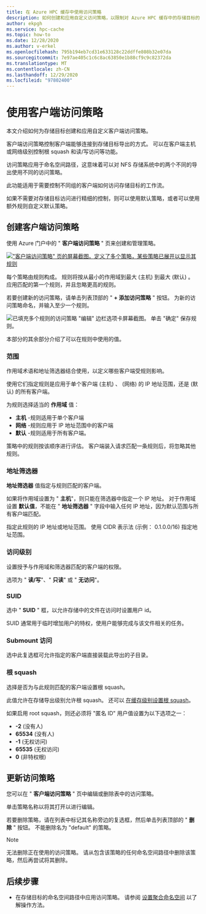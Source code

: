 ```yaml
---
title: 在 Azure HPC 缓存中使用访问策略
description: 如何创建和应用自定义访问策略，以限制对 Azure HPC 缓存中的存储目标的客户端访问
author: ekpgh
ms.service: hpc-cache
ms.topic: how-to
ms.date: 12/28/2020
ms.author: v-erkel
ms.openlocfilehash: 795b194eb7cd31e633128c22ddffe808b32e07da
ms.sourcegitcommit: 7e97ae405c1c6c8ac63850e1b88cf9c9c82372da
ms.translationtype: MT
ms.contentlocale: zh-CN
ms.lasthandoff: 12/29/2020
ms.locfileid: "97802400"
---
```

# <a name="use-client-access-policies"></a>使用客户端访问策略

本文介绍如何为存储目标创建和应用自定义客户端访问策略。

客户端访问策略控制客户端能够连接到存储目标导出的方式。 可以在客户端主机或网络级别控制根 squash 和读/写访问等功能。

访问策略应用于命名空间路径，这意味着可以对 NFS 存储系统中的两个不同的导出使用不同的访问策略。

此功能适用于需要控制不同组的客户端如何访问存储目标的工作流。

如果不需要对存储目标访问进行精细的控制，则可以使用默认策略，或者可以使用额外规则自定义默认策略。

## <a name="create-a-client-access-policy"></a>创建客户端访问策略

使用 Azure 门户中的 " **客户端访问策略** " 页来创建和管理策略。 <!-- is there AZ CLI for this? -->

[!["客户端访问策略" 页的屏幕截图。定义了多个策略，某些策略已展开以显示其规则](media/policies-overview.png)](media/policies-overview.png#lightbox)

每个策略由规则构成。 规则将按从最小的作用域到最大 (主机) 到最大 (默认) 。 应用匹配的第一个规则，并且忽略更高的规则。

若要创建新的访问策略，请单击列表顶部的 " **+ 添加访问策略** " 按钮。 为新的访问策略命名，并输入至少一个规则。

![已填充多个规则的访问策略 "编辑" 边栏选项卡屏幕截图。 单击 "确定" 保存规则。](media/add-policy.png)

本部分的其余部分介绍了可以在规则中使用的值。

### <a name="scope"></a>范围

作用域术语和地址筛选器结合使用，以定义哪些客户端受规则影响。

使用它们指定规则是应用于单个客户端 (主机) 、 (网络) 的 IP 地址范围，还是 (默认) 的所有客户端。

为规则选择适当的 **作用域** 值：

* **主机** -规则适用于单个客户端
* **网络** -规则应用于 IP 地址范围中的客户端
* **默认** -规则适用于所有客户端。

策略中的规则按该顺序进行评估。 客户端装入请求匹配一条规则后，将忽略其他规则。

### <a name="address-filter"></a>地址筛选器

**地址筛选器** 值指定与规则匹配的客户端。

如果将作用域设置为 " **主机**"，则只能在筛选器中指定一个 IP 地址。 对于作用域设置 **默认值**，不能在 " **地址筛选器** " 字段中输入任何 IP 地址，因为默认范围与所有客户端匹配。

指定此规则的 IP 地址或地址范围。 使用 CIDR 表示法 (示例： 0.1.0.0/16) 指定地址范围。

### <a name="access-level"></a>访问级别

设置授予与作用域和筛选器匹配的客户端的权限。

选项为 " **读/写**"、" **只读**" 或 " **无访问**"。

### <a name="suid"></a>SUID

选中 " **SUID** " 框，以允许存储中的文件在访问时设置用户 id。

SUID 通常用于临时增加用户的特权，使用户能够完成与该文件相关的任务。

### <a name="submount-access"></a>Submount 访问

选中此复选框可允许指定的客户端直接装载此导出的子目录。

### <a name="root-squash"></a>根 squash

选择是否为与此规则匹配的客户端设置根 squash。

此值允许在存储导出级别允许根 squash。 还可以 [在缓存级别设置根 squash](configuration.md#configure-root-squash)。

如果启用 root squash，则还必须将 "匿名 ID" 用户值设置为以下选项之一：

* **-2** (没有人) 
* **65534** (没有人) 
* **-1** (无权访问) 
* **65535** (无权访问) 
* **0** (非特权根) 

## <a name="update-access-policies"></a>更新访问策略

您可以在 " **客户端访问策略** " 页中编辑或删除表中的访问策略。

单击策略名称以将其打开以进行编辑。

若要删除策略，请在列表中标记其名称旁边的复选框，然后单击列表顶部的 " **删除** " 按钮。 不能删除名为 "default" 的策略。

> [!NOTE]
> 无法删除正在使用的访问策略。 请从包含该策略的任何命名空间路径中删除该策略，然后再尝试将其删除。

## <a name="next-steps"></a>后续步骤

* 在存储目标的命名空间路径中应用访问策略。 请参阅 [设置聚合命名空间](add-namespace-paths.md) 以了解操作方法。
